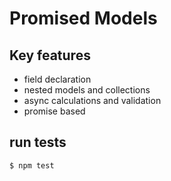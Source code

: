 # Promised Models

## Key features

 * field declaration
 * nested models and collections
 * async calculations and validation
 * promise based

## run tests

    $ npm test
